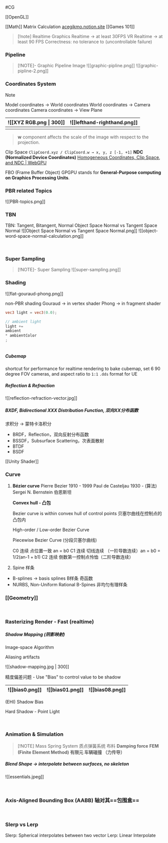 #CG

[[OpenGL]]

[[Math]] Matrix Calculation
[acegikmo.notion.site](https://acegikmo.notion.site/Math-for-Game-Dev-1f3269e5af544ac9a8c92964a5f508c2)
[[Games 101]]

> [!note] Realtime Graphics
> Realtime → at least 30FPS
VR Realtime → at least 90 FPS
Correctness: no tolerance to (uncontrollable failure)

### Pipeline
> [!NOTE]- Graphic Pipeline Image
>![[graphic-pipline.png]]
>![[graphic-pipline-2.png]]

### Coordinates System

> [!NOTE]
> Model coordinates → World coordinates
World coordinates → Camera coordinates
Camera coordinates → View Plane

| ![[XYZ RGB.png \| 300]] | ![[lefthand-righthand.png]] |
| ----------------------- | --------------------------- |
|                         |                             |

> **w** component affects the scale of the image with respect to the projection.

Clip Space
`ClipCoord.xyz / ClipCoord.w → x, y, z [-1, +1]`
**NDC (Normalized Device Coordinates)**
[Homogeneous Coordinates, Clip Space, and NDC | WebGPU](https://carmencincotti.com/2022-05-02/homogeneous-coordinates-clip-space-ndc/)

FBO (Frame Buffer Object)
GPGPU stands for **General-Purpose computing on Graphics Processing Units**.

### PBR related Topics
![[PBR-topics.png]]

### TBN 
TBN: Tangent, Bitangent, Normal
Object Space Normal vs Tangent Space Normal
![[Object Space Normal vs Tangent Space Normal.png]]
![[object-word-space-normal-calculation.png]]

<br>

### Super Sampling
> [!NOTE]- Super Sampling
>![[super-sampling.png]]

### Shading
![[flat-gouraud-phong.png]]

non-PBR shading
Gouraud → in vertex shader
Phong → in fragment shader

```glsl
vec3 light = vec3(0.0);

// ambient light
light += 
ambient
* ambientColor
;
```

``` glsl

```
 
##### Cubemap
shortcut for performance for realtime rendering
to bake cubemap, set 6 90 degree FOV cameras, and aspect ratio to `1:1`
`.dds` format for UE

##### Reflection & Refraction
![[reflection-refraction-vector.jpg]]

##### BXDF, Bidirectional XXX Distribution Function, 双向XX分布函数
求积分 -> 蒙特卡洛积分
-   BRDF，Reflection，双向反射分布函数
-   BSSDF，Subsurface Scattering，次表面散射
-   BTDF
-   BSDF

[[Unity Shader]]

### Curve

1. **Bézier curve**
	Pierre Bezier 1910 - 1999
	Paul de Casteljau 1930 - (算法)
	Sergei N. Bernstein 伯恩斯坦

	**Convex hull - 凸包**
	
	Bezier curve is within convex hull of control points
	贝塞尔曲线在控制点的凸包内
	
	High-order / Low-order Bezier Curve
	
	Piecewise Bezier Curve (分段贝塞尔曲线)
	
	C0 连续 点位置一致 an = b0
	C1 连续 切线连续 （一阶导数连续）an = b0 = 1/2(an-1 + b1)
	C2 连续 倒数第一控制点怜恤（二阶导数连续）

2. Spine 样条
- B-splines -> basis splines B样条 奇函数
- NURBS, Non-Uniform Rational B-Spines 非均匀有理样条

### [[Geometry]]

<br>

### Rasterizing Render - Fast (realtime)

##### Shadow Mapping (阴影映射)

Image-space Algorithm

Aliasing artifacts

![[shadow-mapping.jpg | 300]]


精度偏差问题 - Use "Bias" to control value to be shadow

![[bias0.png]]|![[bias01.png]]|![[bias08.png]]
--|--|--
(EHI) Shadow Bias

Hard Shadow - Point Light

<br>

### Animation & Simulation

> [!NOTE] Mass Spring System 质点弹簧系统 布料
> **Damping force**
>**FEM (Finite Element Method) 有限元 车辆碰撞 （力传导）**

##### Blend Shape -> interpolate between surfaces, no skeleton

![[essentials.jpeg]]

<br>

### Axis-Aligned Bounding Box (AABB) 轴对其==包围盒==

<br>

### Slerp vs Lerp

Slerp: Spherical interpolates between two vector
Lerp: Linear Interpolate